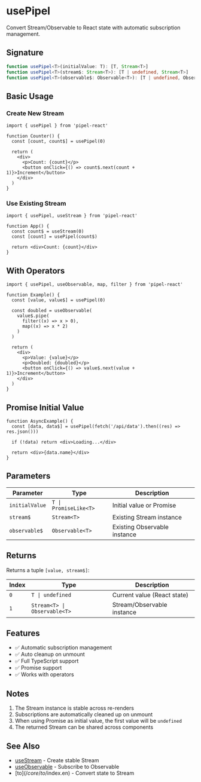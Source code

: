 # usePipel

Convert Stream/Observable to React state with automatic subscription management.

## Signature

```typescript
function usePipel<T>(initialValue: T): [T, Stream<T>]
function usePipel<T>(stream$: Stream<T>): [T | undefined, Stream<T>]
function usePipel<T>(observable$: Observable<T>): [T | undefined, Observable<T>]
```

## Basic Usage

### Create New Stream

```tsx
import { usePipel } from 'pipel-react'

function Counter() {
  const [count, count$] = usePipel(0)

  return (
    <div>
      <p>Count: {count}</p>
      <button onClick={() => count$.next(count + 1)}>Increment</button>
    </div>
  )
}
```

### Use Existing Stream

```tsx
import { usePipel, useStream } from 'pipel-react'

function App() {
  const count$ = useStream(0)
  const [count] = usePipel(count$)

  return <div>Count: {count}</div>
}
```

## With Operators

```tsx
import { usePipel, useObservable, map, filter } from 'pipel-react'

function Example() {
  const [value, value$] = usePipel(0)

  const doubled = useObservable(
    value$.pipe(
      filter((x) => x > 0),
      map((x) => x * 2)
    )
  )

  return (
    <div>
      <p>Value: {value}</p>
      <p>Doubled: {doubled}</p>
      <button onClick={() => value$.next(value + 1)}>Increment</button>
    </div>
  )
}
```

## Promise Initial Value

```tsx
function AsyncExample() {
  const [data, data$] = usePipel(fetch('/api/data').then((res) => res.json()))

  if (!data) return <div>Loading...</div>

  return <div>{data.name}</div>
}
```

## Parameters

| Parameter      | Type                  | Description                  |
| -------------- | --------------------- | ---------------------------- |
| `initialValue` | `T \| PromiseLike<T>` | Initial value or Promise     |
| `stream$`      | `Stream<T>`           | Existing Stream instance     |
| `observable$`  | `Observable<T>`       | Existing Observable instance |

## Returns

Returns a tuple `[value, stream$]`:

| Index | Type                         | Description                 |
| ----- | ---------------------------- | --------------------------- |
| `0`   | `T \| undefined`             | Current value (React state) |
| `1`   | `Stream<T> \| Observable<T>` | Stream/Observable instance  |

## Features

- ✅ Automatic subscription management
- ✅ Auto cleanup on unmount
- ✅ Full TypeScript support
- ✅ Promise support
- ✅ Works with operators

## Notes

1. The Stream instance is stable across re-renders
2. Subscriptions are automatically cleaned up on unmount
3. When using Promise as initial value, the first value will be `undefined`
4. The returned Stream can be shared across components

## See Also

- [useStream](/core/useStream/index.en) - Create stable Stream
- [useObservable](/core/useObservable/index.en) - Subscribe to Observable
- [to$](/core/to$/index.en) - Convert state to Stream
